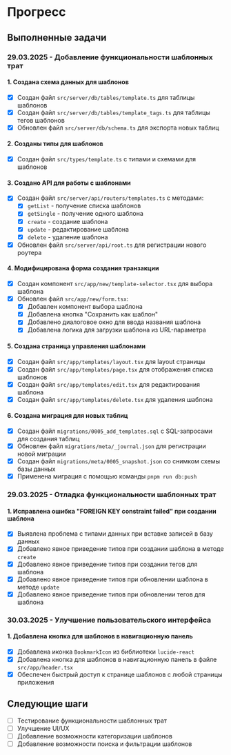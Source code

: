 # Прогресс

## Выполненные задачи

### 29.03.2025 - Добавление функциональности шаблонных трат

#### 1. Создана схема данных для шаблонов
- [x] Создан файл `src/server/db/tables/template.ts` для таблицы шаблонов
- [x] Создан файл `src/server/db/tables/template_tags.ts` для таблицы тегов шаблонов
- [x] Обновлен файл `src/server/db/schema.ts` для экспорта новых таблиц

#### 2. Созданы типы для шаблонов
- [x] Создан файл `src/types/template.ts` с типами и схемами для шаблонов

#### 3. Создано API для работы с шаблонами
- [x] Создан файл `src/server/api/routers/templates.ts` с методами:
  - [x] `getList` - получение списка шаблонов
  - [x] `getSingle` - получение одного шаблона
  - [x] `create` - создание шаблона
  - [x] `update` - редактирование шаблона
  - [x] `delete` - удаление шаблона
- [x] Обновлен файл `src/server/api/root.ts` для регистрации нового роутера

#### 4. Модифицирована форма создания транзакции
- [x] Создан компонент `src/app/new/template-selector.tsx` для выбора шаблона
- [x] Обновлен файл `src/app/new/form.tsx`:
  - [x] Добавлен компонент выбора шаблона
  - [x] Добавлена кнопка "Сохранить как шаблон"
  - [x] Добавлено диалоговое окно для ввода названия шаблона
  - [x] Добавлена логика для загрузки шаблона из URL-параметра

#### 5. Создана страница управления шаблонами
- [x] Создан файл `src/app/templates/layout.tsx` для layout страницы
- [x] Создан файл `src/app/templates/page.tsx` для отображения списка шаблонов
- [x] Создан файл `src/app/templates/edit.tsx` для редактирования шаблона
- [x] Создан файл `src/app/templates/delete.tsx` для удаления шаблона

#### 6. Создана миграция для новых таблиц
- [x] Создан файл `migrations/0005_add_templates.sql` с SQL-запросами для создания таблиц
- [x] Обновлен файл `migrations/meta/_journal.json` для регистрации новой миграции
- [x] Создан файл `migrations/meta/0005_snapshot.json` со снимком схемы базы данных
- [x] Применена миграция с помощью команды `pnpm run db:push`

### 29.03.2025 - Отладка функциональности шаблонных трат

#### 1. Исправлена ошибка "FOREIGN KEY constraint failed" при создании шаблона
- [x] Выявлена проблема с типами данных при вставке записей в базу данных
- [x] Добавлено явное приведение типов при создании шаблона в методе `create`
- [x] Добавлено явное приведение типов при создании тегов для шаблона
- [x] Добавлено явное приведение типов при обновлении шаблона в методе `update`
- [x] Добавлено явное приведение типов при обновлении тегов для шаблона

### 30.03.2025 - Улучшение пользовательского интерфейса

#### 1. Добавлена кнопка для шаблонов в навигационную панель
- [x] Добавлена иконка `BookmarkIcon` из библиотеки `lucide-react`
- [x] Добавлена кнопка для шаблонов в навигационную панель в файле `src/app/header.tsx`
- [x] Обеспечен быстрый доступ к странице шаблонов с любой страницы приложения

## Следующие шаги
- [ ] Тестирование функциональности шаблонных трат
- [ ] Улучшение UI/UX
- [ ] Добавление возможности категоризации шаблонов
- [ ] Добавление возможности поиска и фильтрации шаблонов